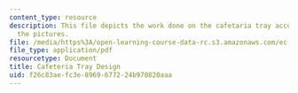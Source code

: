 ```yaml
---
content_type: resource
description: This file depicts the work done on the cafetaria tray accompanied with
  the pictures.
file: /media/https%3A/open-learning-course-data-rc.s3.amazonaws.com/ec-s02-water-jet-technologies-spring-2005/f26c83aefc3e8969677224b970820aaa_MITEC_S02S05_cafe_tray.pdf
file_type: application/pdf
resourcetype: Document
title: Cafeteria Tray Design
uid: f26c83ae-fc3e-8969-6772-24b970820aaa
---
```

